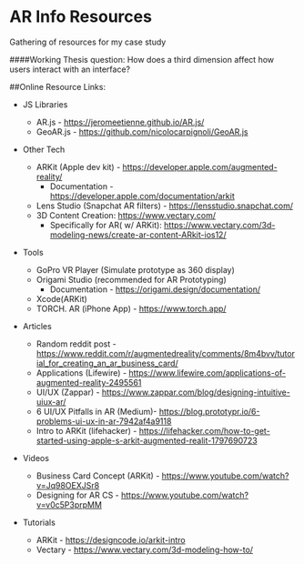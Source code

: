 # AR Info Resources
Gathering of resources for  my case study

####Working Thesis question: How does a third dimension affect how users interact with an interface?

##Online Resource Links:
- JS Libraries
  - AR.js - https://jeromeetienne.github.io/AR.js/
  - GeoAR.js - https://github.com/nicolocarpignoli/GeoAR.js
- Other Tech
  - ARKit (Apple dev kit) - https://developer.apple.com/augmented-reality/
    - Documentation - https://developer.apple.com/documentation/arkit
  - Lens Studio (Snapchat AR filters) - https://lensstudio.snapchat.com/
  - 3D Content Creation: https://www.vectary.com/
    - Specifically for AR( w/ ARKit): https://www.vectary.com/3d-modeling-news/create-ar-content-ARkit-ios12/ 
- Tools
  - GoPro VR Player (Simulate prototype as  360 display)
  - Origami Studio (recommended for AR Prototyping)
    - Documentation - https://origami.design/documentation/
  - Xcode(ARKit)
  - TORCH. AR (iPhone App) - https://www.torch.app/
- Articles
  - Random reddit post -https://www.reddit.com/r/augmentedreality/comments/8m4bvv/tutorial_for_creating_an_ar_business_card/
  - Applications (Lifewire) - https://www.lifewire.com/applications-of-augmented-reality-2495561
  - UI/UX (Zappar) - https://www.zappar.com/blog/designing-intuitive-uiux-ar/
  - 6 UI/UX Pitfalls in AR (Medium)- https://blog.prototypr.io/6-problems-ui-ux-in-ar-7942af4a9118
  - Intro to ARKit (lifehacker) - https://lifehacker.com/how-to-get-started-using-apple-s-arkit-augmented-realit-1797690723
- Videos
  - Business Card Concept (ARKit) - https://www.youtube.com/watch?v=Jq98OEXJSr8
  - Designing for AR CS - https://www.youtube.com/watch?v=v0c5P3prpMM

- Tutorials
  - ARKit - https://designcode.io/arkit-intro
  - Vectary - https://www.vectary.com/3d-modeling-how-to/
